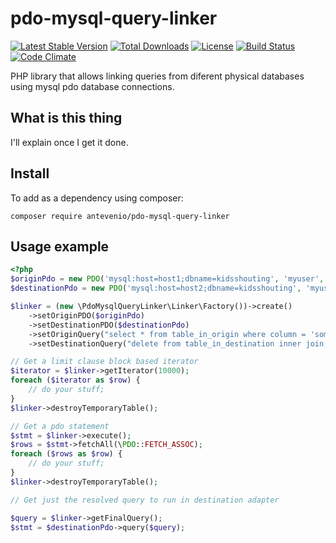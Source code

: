 # pdo-mysql-query-linker
[![Latest Stable Version](https://poser.pugx.org/antevenio/pdo-mysql-query-linker/v/stable)](https://packagist.org/packages/antevenio/pdo-mysql-query-linker)
[![Total Downloads](https://poser.pugx.org/antevenio/pdo-mysql-query-linker/downloads)](https://packagist.org/packages/antevenio/pdo-mysql-query-linker)
[![License](https://poser.pugx.org/antevenio/pdo-mysql-query-linker/license)](https://packagist.org/packages/antevenio/pdo-mysql-query-linker)
[![Build Status](https://travis-ci.org/Antevenio/pdo-mysql-query-linker.svg?branch=master)](https://travis-ci.org/Antevenio/pdo-mysql-query-linker)
[![Code Climate](https://codeclimate.com/github/Antevenio/pdo-mysql-query-linker.png)](https://codeclimate.com/github/Antevenio/pdo-mysql-query-linker)

PHP library that allows linking queries from diferent physical databases using mysql pdo database
 connections.

What is this thing
---
I'll explain once I get it done.

Install
---

To add as a dependency using composer:

`composer require antevenio/pdo-mysql-query-linker`

Usage example
---

```php
<?php
$originPdo = new PDO('mysql:host=host1;dbname=kidsshouting', 'myuser', 'mypass');
$destinationPdo = new PDO('mysql:host=host2;dbname=kidsshouting', 'myuser', 'mypass');

$linker = (new \PdoMysqlQueryLinker\Linker\Factory())->create()
    ->setOriginPDO($originPdo)
    ->setDestinationPDO($destinationPdo)
    ->setOriginQuery("select * from table_in_origin where column = 'something'")
    ->setDestinationQuery("delete from table_in_destination inner join {origin} using(column)");

// Get a limit clause block based iterator
$iterator = $linker->getIterator(10000);
foreach ($iterator as $row) {
    // do your stuff;
}
$linker->destroyTemporaryTable();

// Get a pdo statement
$stmt = $linker->execute();
$rows = $stmt->fetchAll(\PDO::FETCH_ASSOC);
foreach ($rows as $row) {
    // do your stuff;
}
$linker->destroyTemporaryTable();

// Get just the resolved query to run in destination adapter

$query = $linker->getFinalQuery();
$stmt = $destinationPdo->query($query);
```